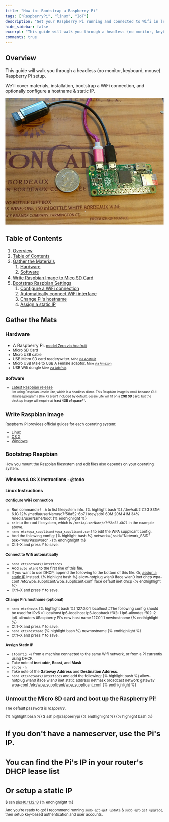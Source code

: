 ```yaml
---
title: "How to: Bootstrap a Raspberry Pi"
tags: ["RaspberryPi", "linux", "IoT"]
description: "Get your Raspberry Pi running and connected to Wifi in less than 15 minutes, no extra monitor/keyboard/mouse required."
hide_sidebar: false
excerpt: "This guide will walk you through a headless (no monitor, keyboard, mouse) Raspberry Pi setup, in under 15 minutes."
comments: true
--- 
```


## Overview

<div class="col-md-6"><p>This guide will walk you through a headless (no monitor, keyboard, mouse) Raspberry Pi setup.</p><p> We'll cover materials, installation, bootstrap a WiFi connection, and optionally configure a hostname & static IP.</p> </div>
<img class="thumbnail col-md-5" src="/assets/headless-raspberry-pi/scale.jpg" />

## Table of Contents
1. [Overview](#overview)
2. [Table of Contents](#table-of-contents)
3. [Gather the Materials](#gather-the-mats)
      1. [Hardware](#hardware)
      2. [Software](#software)
4. [Write Raspbian Image to Mico SD Card](#write-raspbian-image)
5. [Bootstrap Raspbian Settings](#bootstrap-raspbian)
    1. [Configure a WiFi connection](#configure-wifi-connection)
    2. [Automatically connect WiFi interface](#connect-to-wifi-automatically)
    3. [Change Pi's hostname](#change-pis-hostname-optional)
    3. [Assign a static IP](#assign-static-ip-optional)

## Gather the Mats

### Hardware
* A Raspberry Pi. 
  <small> [model Zero via Adafruit](https://www.adafruit.com/pizero)
* Micro SD Card 
* Micro USB cable
* USB Micro SD card reader/writer. 
    <small>Mine [via Adafruit](https://www.adafruit.com/product/939).</small>
* Micro USB Male to USB A Female adaptor. 
  <small>Mine [via Amazon](http://www.amazon.com/Micro-USB-Male-Female-Adapter/dp/B0027YYMU6)</small>
* USB Wifi dongle
    <small>Mine [via Adafruit](https://www.adafruit.com/products/814). </small>

### Software
* [Latest Raspbian release](https://www.raspberrypi.org/downloads/raspbian/)
    <br><small>I'm using Raspbian Jessie Lite, which is a headless distro. This Raspbian image is small because GUI libraries/programs (like X) aren't included by default. Jessie Lite will fit on a <strong>2GB SD card</strong>, but the desktop image will require at <strong>least 4GB of space**.</strong> </small>

## Write Raspbian Image

Raspberry Pi provides official guides for each operating system:

  * [Linux](https://www.raspberrypi.org/documentation/installation/installing-images/linux.md)
  * [OS X](https://www.raspberrypi.org/documentation/installation/installing-images/mac.md)
  * [Windows](https://www.raspberrypi.org/documentation/installation/installing-images/windows.md)

## Bootstrap Raspbian

How you mount the Raspbian filesystem and edit files also depends on your operating system.

### Windows & OS X Instructions - @todo
### Linux Instructions

#### Configure WiFi connection
* Run command `df -h` to list filesystem info. 
  {% highlight bash %}
    /dev/sdb2       7.2G  831M  6.1G  12% /media/userName/c7f58a52-6b71
/dev/sdb1        60M   20M   41M  34% /media/userName/boot
  {% endhighlight %}
* `cd` into the root filesystem, which is `/media/userName/c7f58a52-6b71` in the example above.
* `nano etc/wpa_supplicant/wpa_supplicant.conf` to edit the WPA supplicant config.
* Add the following config:
  {% highlight bash %}
    network={
        ssid="Network_SSID"
        psk="yourPassword"
    }
  {% endhighlight %}
* Ctrl+X and press Y to save.

#### Connect to Wifi automatically 
* `nano etc/network/interfaces`
* Add `auto wlan0` to the first line of this file.
* If you want to use DHCP, append the following to the bottom of this file. Or, [assign a static IP](#assign-static-ip-optional) instead.
  {% highlight bash %}
  allow-hotplug wlan0
iface wlan0 inet dhcp
wpa-conf /etc/wpa_supplicant/wpa_supplicant.conf
iface default inet dhcp
  {% endhighlight %}
* Ctrl+X and press Y to save.

#### Change Pi's hostname (optional)

* `nano etc/hosts`
  {% highlight bash %}
  127.0.0.1       localhost
#The following config should be used for IPv6
::1             localhost ip6-localhost ip6-loopback
ff02::1         ip6-allnodes
ff02::2         ip6-allrouters
#Raspberry Pi's new host name
127.0.1.1       newhostname
  {% endhighlight %}
* Ctrl+X and press Y to save.
* `nano etc/hostname`
  {% highlight bash %}
   newhostname
  {% endhighlight %}
* Ctrl+X and press Y to save.

#### Assign Static IP
* `ifconfig -a` from a machine connected to the same Wifi network, or from a Pi currently using DHCP.
* Take note of **inet addr**, **Bcast**, and **Mask**
* `route -n`
* Take note of the **Gateway Address** and **Destination Address**. 
* `nano etc/network/interfaces` and add the following:
  {% highlight bash %}
allow-hotplug wlan0
iface wlan0 inet static
    address <desired IP address>
    netmask <Mask>
    broadcast <Bcast>
    network <destination address>
    gateway <gateway address>
wpa-conf /etc/wpa_supplicant/wpa_supplicant.conf
  {% endhighlight %}


## Unmout the Micro SD card and boot up the Raspberry Pi! 
  
  The default password is <i>raspberry</i>.
  
  {% highlight bash %}
  $ ssh pi@raspberrypi
  {% endhighlight %}
  {% highlight bash %}
  # If you don't have a nameserver, use the Pi's IP.
# You can find the Pi's IP in your router's DHCP lease list
# Or setup a static IP
$ ssh pi@10.11.12.13
  {% endhighlight %}

And you're ready to go! I recommend running `sudo apt-get update` & `sudo apt-get upgrade`, then setup key-based authentication and user accounts.


